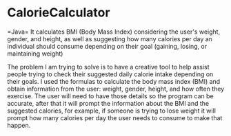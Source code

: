 # CalorieCalculator
=Java=
It calculates BMI (Body Mass Index) considering the user's weight, gender, and height, as well as suggesting how many calories per day an individual should consume depending on their goal (gaining, losing, or maintaining weight) 

The problem I am trying to solve is to have a creative tool to help assist people trying to check their suggested daily calorie intake depending on their goals. I used the formulas to calculate the body mass index (BMI) and obtain information from the user: weight, gender, height, and how often they exercise. The user will need to have those details so the program can be accurate, after that it will prompt the information about the BMI and the suggested calories, for example, if someone is trying to lose weight it will prompt how many calories per day the user needs to consume to make that happen. 
